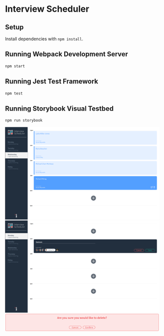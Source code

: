 # Interview Scheduler

## Setup

Install dependencies with `npm install`.

## Running Webpack Development Server

```sh
npm start
```

## Running Jest Test Framework

```sh
npm test
```

## Running Storybook Visual Testbed

```sh
npm run storybook
```
![](https://github.com/Spoon1113/scheduler/blob/master/docs/appointment_form.png?raw=true)
![](https://github.com/Spoon1113/scheduler/blob/master/docs/add_appointment.png?raw=true)
![](https://github.com/Spoon1113/scheduler/blob/master/docs/confirm_delete.png?raw=true)
